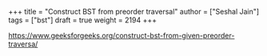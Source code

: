 +++
title = "Construct BST from preorder traversal"
author = ["Seshal Jain"]
tags = ["bst"]
draft = true
weight = 2194
+++

<https://www.geeksforgeeks.org/construct-bst-from-given-preorder-traversa/>
